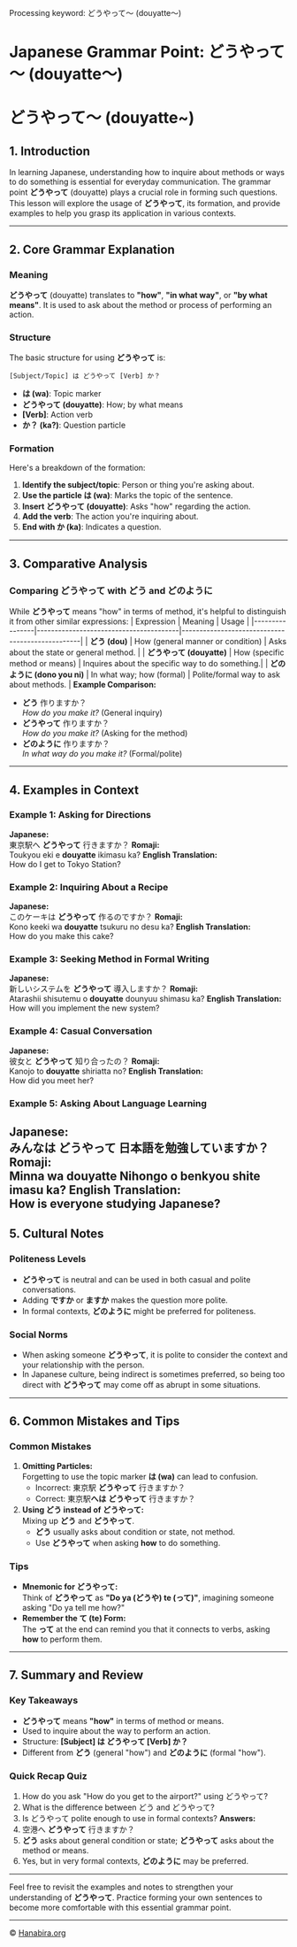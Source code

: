 Processing keyword: どうやって～ (douyatte～)
# Japanese Grammar Point: どうやって～ (douyatte～)
# どうやって～ (douyatte~)
## 1. Introduction
In learning Japanese, understanding how to inquire about methods or ways to do something is essential for everyday communication. The grammar point **どうやって** (douyatte) plays a crucial role in forming such questions. This lesson will explore the usage of **どうやって**, its formation, and provide examples to help you grasp its application in various contexts.

---
## 2. Core Grammar Explanation
### Meaning
**どうやって** (douyatte) translates to **"how"**, **"in what way"**, or **"by what means"**. It is used to ask about the method or process of performing an action.
### Structure
The basic structure for using **どうやって** is:
```
[Subject/Topic] は どうやって [Verb] か？
```
- **は (wa)**: Topic marker
- **どうやって (douyatte)**: How; by what means
- **[Verb]**: Action verb
- **か？ (ka?)**: Question particle
### Formation
Here's a breakdown of the formation:
1. **Identify the subject/topic**: Person or thing you're asking about.
2. **Use the particle は (wa)**: Marks the topic of the sentence.
3. **Insert どうやって (douyatte)**: Asks "how" regarding the action.
4. **Add the verb**: The action you're inquiring about.
5. **End with か (ka)**: Indicates a question.
---
## 3. Comparative Analysis
### Comparing どうやって with どう and どのように
While **どうやって** means "how" in terms of method, it's helpful to distinguish it from other similar expressions:
| Expression     | Meaning                                | Usage                                           |
|----------------|----------------------------------------|-------------------------------------------------|
| **どう (dou)**          | How (general manner or condition)    | Asks about the state or general method.         |
| **どうやって (douyatte)** | How (specific method or means)        | Inquires about the specific way to do something.|
| **どのように (dono you ni)** | In what way; how (formal)            | Polite/formal way to ask about methods.         |
**Example Comparison:**
- **どう** 作りますか？  
  *How do you make it?* (General inquiry)
- **どうやって** 作りますか？  
  *How do you make it?* (Asking for the method)
- **どのように** 作りますか？  
  *In what way do you make it?* (Formal/polite)
---
## 4. Examples in Context
### Example 1: Asking for Directions
**Japanese:**  
東京駅へ **どうやって** 行きますか？
**Romaji:**  
Toukyou eki e **douyatte** ikimasu ka?
**English Translation:**  
How do I get to Tokyo Station?
### Example 2: Inquiring About a Recipe
**Japanese:**  
このケーキは **どうやって** 作るのですか？
**Romaji:**  
Kono keeki wa **douyatte** tsukuru no desu ka?
**English Translation:**  
How do you make this cake?
### Example 3: Seeking Method in Formal Writing
**Japanese:**  
新しいシステムを **どうやって** 導入しますか？
**Romaji:**  
Atarashii shisutemu o **douyatte** dounyuu shimasu ka?
**English Translation:**  
How will you implement the new system?
### Example 4: Casual Conversation
**Japanese:**  
彼女と **どうやって** 知り合ったの？
**Romaji:**  
Kanojo to **douyatte** shiriatta no?
**English Translation:**  
How did you meet her?
### Example 5: Asking About Language Learning
**Japanese:**  
みんなは **どうやって** 日本語を勉強していますか？
**Romaji:**  
Minna wa **douyatte** Nihongo o benkyou shite imasu ka?
**English Translation:**  
How is everyone studying Japanese?
---
## 5. Cultural Notes
### Politeness Levels
- **どうやって** is neutral and can be used in both casual and polite conversations.
- Adding **ですか** or **ますか** makes the question more polite.
- In formal contexts, **どのように** might be preferred for politeness.
### Social Norms
- When asking someone **どうやって**, it is polite to consider the context and your relationship with the person.
- In Japanese culture, being indirect is sometimes preferred, so being too direct with **どうやって** may come off as abrupt in some situations.
---
## 6. Common Mistakes and Tips
### Common Mistakes
1. **Omitting Particles:**  
   Forgetting to use the topic marker **は (wa)** can lead to confusion.
   - Incorrect: 東京駅 **どうやって** 行きますか？
   - Correct: 東京駅**へは** **どうやって** 行きますか？
2. **Using どう instead of どうやって:**  
   Mixing up **どう** and **どうやって**.
   - **どう** usually asks about condition or state, not method.
   - Use **どうやって** when asking **how** to do something.
### Tips
- **Mnemonic for どうやって:**  
  Think of **どうやって** as **"Do ya (どうや) te (って)"**, imagining someone asking "Do ya tell me how?"
- **Remember the て (te) Form:**  
  The **って** at the end can remind you that it connects to verbs, asking **how** to perform them.
---
## 7. Summary and Review
### Key Takeaways
- **どうやって** means **"how"** in terms of method or means.
- Used to inquire about the way to perform an action.
- Structure: **[Subject] は どうやって [Verb] か？**
- Different from **どう** (general "how") and **どのように** (formal "how").
### Quick Recap Quiz
1. How do you ask "How do you get to the airport?" using どうやって?
2. What is the difference between どう and どうやって?
3. Is どうやって polite enough to use in formal contexts?
**Answers:**
1. 空港へ **どうやって** 行きますか？
2. **どう** asks about general condition or state; **どうやって** asks about the method or means.
3. Yes, but in very formal contexts, **どのように** may be preferred.
---
Feel free to revisit the examples and notes to strengthen your understanding of **どうやって**. Practice forming your own sentences to become more comfortable with this essential grammar point.


---

© [Hanabira.org](https://hanabira.org)
